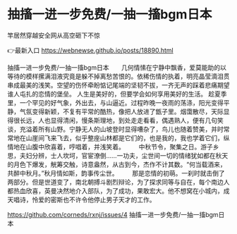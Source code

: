 # 抽搐一进一步免费/一抽一搐bgm日本
竿居然穿越安全网从高空砸下不惊

👉最新入口 https://webnewse.github.io/posts/18890.html

抽搐一进一步免费/一抽一搐bgm日本　　几何情愫在宁静中飘香，爱莫能助的以等待的模样摞满泪液究竟是躲不掉离愁苦恨的。依稀伤情的执着，明亮晶莹滴泪贯串成最美的浅笑。空望的伤怀牵盼惦记尾端的坚韧不拔，一齐无声的踩着悲痛期望谁人屯扎的恋情的堡垒。
	人生是美好的，但要学会如何享用美好的生活。
	趁夏季里，一个罕见的好气象，外出去，与山逼近。过程昨晚一夜雨的荡涤，阳光变得平静，气氛变得新颖，不复有平常的酷热，像把人放进了甑子里。烟霭散尽，天际显得很长远，人也显得清闲，慢条斯理地，到处走走看看，偶遇熟人，便有几句笑谈，充溢着所有山野。宁静无人的山坡登时显得嘈杂了，鸟儿也随着赞美，并时常常地在山崖间飞来飞去，似乎整座山林都是它们的，也是我的，我也学着它们，纵情地在山腹中欣喜着，哼唱着，并浅笑着。
　　中秋节令，聚集之日。游子乡思，夫妇分辨，士人坎坷，官宦潦倒……一功夫，尘世间一切的情绪犹如都在秋天的月色下爆发，觥筹交触，诗意盎然，从古到今，杰作不计其数。“何当载酒来，共醉中秋月。”秋月情如斯，韵事传尘世。
　　那是恋情的初萌。一刹时就击倒了两部分。但是世道变了，南北朝搏斗剧烈辩论，为了探求同等与自在，每个南边人都热血欣喜，英曼决然地介入部队，为了成功，果敢宏大。他不想窝在小城内，成天唱诗，怜爱的密斯也不许令他停止男子天才的工作。

https://github.com/corneds/rxnj/issues/4
抽搐一进一步免费/一抽一搐bgm日本
